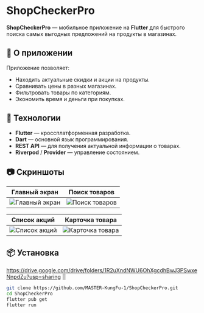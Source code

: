 # ShopCheckerPro

**ShopCheckerPro** — мобильное приложение на **Flutter** для быстрого поиска самых выгодных предложений на продукты в магазинах.

## 📱 О приложении
Приложение позволяет:
- Находить актуальные скидки и акции на продукты.
- Сравнивать цены в разных магазинах.
- Фильтровать товары по категориям.
- Экономить время и деньги при покупках.

## 🚀 Технологии
- **Flutter** — кроссплатформенная разработка.
- **Dart** — основной язык программирования.
- **REST API** — для получения актуальной информации о товарах.
- **Riverpod** / **Provider** — управление состоянием.

## 📷 Скриншоты
| Главный экран | Поиск товаров |
|---------------|---------------|
| ![Главный экран](https://github.com/user-attachments/assets/a2c762b9-6ec1-4e11-b932-5f8362981dc6) | ![Поиск товаров](https://github.com/user-attachments/assets/71fc5e71-3396-41e9-84a5-2e1819d578d2) |

| Список акций | Карточка товара |
|--------------|-----------------|
| ![Список акций](https://github.com/user-attachments/assets/b2ad32ec-eca8-4ef0-975a-45aa8c367250) | ![Карточка товара](https://github.com/user-attachments/assets/1d4752f2-1a70-47d8-904c-d2bf17dd71e2) |

## 📦 Установка
https://drive.google.com/drive/folders/1R2uXndNWU6OhXgcdhBwJ3PSwxeNnpdZu?usp=sharing
||
```bash
git clone https://github.com/MASTER-KungFu-1/ShopCheckerPro.git
cd ShopCheckerPro
flutter pub get
flutter run
